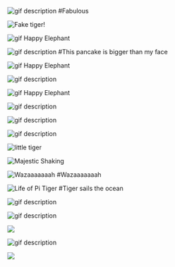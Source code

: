 <!--begin team ponies-->

<!--end team ponies-->
<!--begin team bunnies-->

<!--end team bunnies-->
<!--begin team tigers-->
![gif description](http://disneypicture.net/data/media/182/tigger1.gif)
#Fabulous

![Fake tiger!](http://www.hilariousheadlines.com/wp-content/uploads/2009/12/funny-tiger-photo-3.jpg)

![gif Happy Elephant](https://i.chzbgr.com/maxW500/6806376192/h13D80AD0/)

![gif description](http://37.media.tumblr.com/tumblr_m9skqxFbps1rxfqqzo2_400.gif)
#This pancake is bigger than my face

![gif Happy Elephant](https://i.chzbgr.com/maxW500/6806376192/h13D80AD0/)

![gif description](http://viralcircus.com/wp-content/uploads/2013/12/11.gif)

![gif Happy Elephant](https://i.chzbgr.com/maxW500/6806376192/h13D80AD0/)

![gif description](http://24.media.tumblr.com/tumblr_loeu0t80JE1qj5jozo1_500.gif)

![gif description](http://data.whicdn.com/images/9924676/tumblr_llf8n0VAS91qaay1oo1_500_large.gif)

![gif description](http://data.whicdn.com/images/31308363/tumblr_ll40kpUpaA1qaay1oo1_500_large.gif)

![little tiger](http://media.giphy.com/media/oENtFqfZZMIZq/giphy.gif)

![Majestic Shaking](https://38.media.tumblr.com/bcb18a773a35eaf8d8e8c2e5864e0a14/tumblr_n83f7vi5bk1smts3eo1_400.gif)

![Wazaaaaaaah](https://i.chzbgr.com/maxW500/5685016576/hD50996E9/)
#Wazaaaaaaah

![Life of Pi Tiger](http://media.giphy.com/media/N1dXLHCuqwuM8/giphy.gif)
#Tiger sails the ocean

![gif description](http://giphy.com/gifs/CBNRuvWDuw2sM)

![gif description](http://cur.glitter-graphics.net/pub/3146/3146938na9hmog2o3.gif)

![](http://i.imgur.com/nJdP4.gif)

![gif description](http://media1.giphy.com/media/CBNRuvWDuw2sM/giphy.gif)

![](http://data.whicdn.com/images/9924676/tumblr_llf8n0VAS91qaay1oo1_500_large.gif)


<!--end team tigers-->
<!--begin team alpacas-->

<!--end team alpacas-->
<!--begin team ducks-->

<!--end team ducks-->
